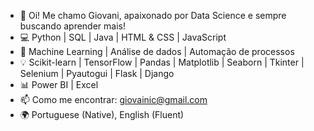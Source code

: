 - 👋 Oi! Me chamo Giovani, apaixonado por Data Science e sempre buscando aprender mais!
- 💻 Python | SQL | Java | HTML & CSS | JavaScript
- 👀 Machine Learning | Análise de dados | Automação de processos
- 💡 Scikit-learn | TensorFlow | Pandas | Matplotlib | Seaborn | Tkinter | Selenium | Pyautogui | Flask | Django
- 📊 Power BI | Excel
- 📫 Como me encontrar: [giovainic@gmail.com](mailto:giovainic@gmail.com)
- 🌍 Portuguese (Native), English (Fluent)

<!---
Numl8ck/Numl8ck is a ✨ special ✨ repository because its `README.md` (this file) appears on your GitHub profile.
You can click the Preview link to take a look at your changes.
--->

